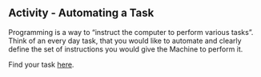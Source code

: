
## Activity - Automating a Task

Programming is a way to “instruct the computer to perform various tasks”. Think of an every day task, that you would like to automate and clearly define the set of instructions you would give the Machine to perform it.

Find your task [here](https://docs.google.com/forms/d/e/1FAIpQLSc85IBk7Xo7sZiKAs0Yt2BxyfMa94HIlB7CyA27m2vFX4BNkA/viewform).

